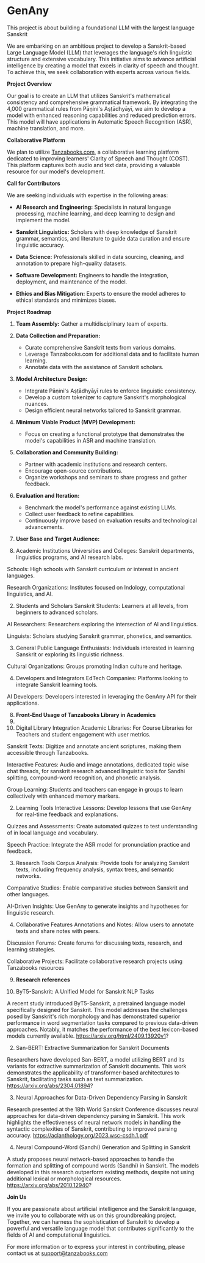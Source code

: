 # GenAny
This project is about building a foundational LLM with the largest language Sanskrit

We are embarking on an ambitious project to develop a Sanskrit-based Large Language Model (LLM) that leverages the language's rich linguistic structure and extensive vocabulary. This initiative aims to advance artificial intelligence by creating a model that excels in clarity of speech and thought. To achieve this, we seek collaboration with experts across various fields.

**Project Overview**

Our goal is to create an LLM that utilizes Sanskrit's mathematical consistency and comprehensive grammatical framework. By integrating the 4,000 grammatical rules from Pāṇini's Aṣṭādhyāyī, we aim to develop a model with enhanced reasoning capabilities and reduced prediction errors. This model will have applications in Automatic Speech Recognition (ASR), machine translation, and more.

**Collaborative Platform**

We plan to utilize [Tanzabooks.com](https://tanzabooks.com/), a collaborative learning platform dedicated to improving learners' Clarity of Speech and Thought (COST). This platform captures both audio and text data, providing a valuable resource for our model's development.

**Call for Contributors**

We are seeking individuals with expertise in the following areas:

- **AI Research and Engineering:** Specialists in natural language processing, machine learning, and deep learning to design and implement the model.

- **Sanskrit Linguistics:** Scholars with deep knowledge of Sanskrit grammar, semantics, and literature to guide data curation and ensure linguistic accuracy.

- **Data Science:** Professionals skilled in data sourcing, cleaning, and annotation to prepare high-quality datasets.

- **Software Development:** Engineers to handle the integration, deployment, and maintenance of the model.

- **Ethics and Bias Mitigation:** Experts to ensure the model adheres to ethical standards and minimizes biases.

**Project Roadmap**

1. **Team Assembly:** Gather a multidisciplinary team of experts.

2. **Data Collection and Preparation:**
   - Curate comprehensive Sanskrit texts from various domains.
   - Leverage Tanzabooks.com for additional data and to facilitate human learning.
   - Annotate data with the assistance of Sanskrit scholars.

3. **Model Architecture Design:**
   - Integrate Pāṇini's Aṣṭādhyāyī rules to enforce linguistic consistency.
   - Develop a custom tokenizer to capture Sanskrit's morphological nuances.
   - Design efficient neural networks tailored to Sanskrit grammar.

4. **Minimum Viable Product (MVP) Development:**
   - Focus on creating a functional prototype that demonstrates the model's capabilities in ASR and machine translation.

5. **Collaboration and Community Building:**
   - Partner with academic institutions and research centers.
   - Encourage open-source contributions.
   - Organize workshops and seminars to share progress and gather feedback.

6. **Evaluation and Iteration:**
   - Benchmark the model's performance against existing LLMs.
   - Collect user feedback to refine capabilities.
   - Continuously improve based on evaluation results and technological advancements.

7. **User Base and Target Audience:**

1. Academic Institutions
Universities and Colleges: Sanskrit departments, linguistics programs, and AI research labs.

Schools: High schools with Sanskrit curriculum or interest in ancient languages.

Research Organizations: Institutes focused on Indology, computational linguistics, and AI.

2. Students and Scholars
Sanskrit Students: Learners at all levels, from beginners to advanced scholars.

AI Researchers: Researchers exploring the intersection of AI and linguistics.

Linguists: Scholars studying Sanskrit grammar, phonetics, and semantics.

3. General Public
Language Enthusiasts: Individuals interested in learning Sanskrit or exploring its linguistic richness.

Cultural Organizations: Groups promoting Indian culture and heritage.

4. Developers and Integrators
EdTech Companies: Platforms looking to integrate Sanskrit learning tools.

AI Developers: Developers interested in leveraging the GenAny API for their applications.

8. **Front-End Usage of Tanzabooks Library in Academics**
9. 
1. Digital Library Integration
Academic Libraries: For Course Libraries for Teachers and student engagement with user metrics.
 
Sanskrit Texts: Digitize and annotate ancient scriptures, making them accessible through Tanzabooks.

Interactive Features: Audio and image annotations, dedicated topic wise chat threads, for sanskrit research advanced linguistic tools for Sandhi splitting, compound-word recognition, and phonetic analysis.

Group Learning: Students and teachers can engage in groups to learn collectively with enhanced memory markers.

2. Learning Tools
Interactive Lessons: Develop lessons that use GenAny for real-time feedback and explanations.

Quizzes and Assessments: Create automated quizzes to test understanding of in local language and vocabulary.

Speech Practice: Integrate the ASR model for pronunciation practice and feedback.

3. Research Tools
Corpus Analysis: Provide tools for analyzing Sanskrit texts, including frequency analysis, syntax trees, and semantic networks.

Comparative Studies: Enable comparative studies between Sanskrit and other languages.

AI-Driven Insights: Use GenAny to generate insights and hypotheses for linguistic research.

4. Collaborative Features
Annotations and Notes: Allow users to annotate texts and share notes with peers.

Discussion Forums: Create forums for discussing texts, research, and learning strategies.

Collaborative Projects: Facilitate collaborative research projects using Tanzabooks resources

9. **Research references**

1. ByT5-Sanskrit: A Unified Model for Sanskrit NLP Tasks

A recent study introduced ByT5-Sanskrit, a pretrained language model specifically designed for Sanskrit. This model addresses the challenges posed by Sanskrit's rich morphology and has demonstrated superior performance in word segmentation tasks compared to previous data-driven approaches. Notably, it matches the performance of the best lexicon-based models currently available. 
https://arxiv.org/html/2409.13920v1?

2. San-BERT: Extractive Summarization for Sanskrit Documents

Researchers have developed San-BERT, a model utilizing BERT and its variants for extractive summarization of Sanskrit documents. This work demonstrates the applicability of transformer-based architectures to Sanskrit, facilitating tasks such as text summarization. 
https://arxiv.org/abs/2304.01894?

3. Neural Approaches for Data-Driven Dependency Parsing in Sanskrit

Research presented at the 18th World Sanskrit Conference discusses neural approaches for data-driven dependency parsing in Sanskrit. This work highlights the effectiveness of neural network models in handling the syntactic complexities of Sanskrit, contributing to improved parsing accuracy.
https://aclanthology.org/2023.wsc-csdh.1.pdf

4. Neural Compound-Word (Sandhi) Generation and Splitting in Sanskrit

A study proposes neural network-based approaches to handle the formation and splitting of compound words (Sandhi) in Sanskrit. The models developed in this research outperform existing methods, despite not using additional lexical or morphological resources. 
https://arxiv.org/abs/2010.12940?


**Join Us**

If you are passionate about artificial intelligence and the Sanskrit language, we invite you to collaborate with us on this groundbreaking project. Together, we can harness the sophistication of Sanskrit to develop a powerful and versatile language model that contributes significantly to the fields of AI and computational linguistics.

For more information or to express your interest in contributing, please contact us at support@tanzabooks.com
